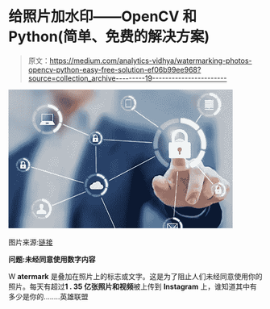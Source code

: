 # 给照片加水印——OpenCV 和 Python(简单、免费的解决方案)

> 原文：<https://medium.com/analytics-vidhya/watermarking-photos-opencv-python-easy-free-solution-ef06b99ee968?source=collection_archive---------19----------------------->

![](img/a7132f19da3b5b1826454ea250db5b8a.png)

图片来源:[链接](https://www.telstra.com.au/small-business/mobile-phones/mobile-applications-and-services/telstra-mobile-device-management/_jcr_content/content/switchmodule)

**问题:未经同意使用数字内容**

W **atermark** 是叠加在照片上的标志或文字。这是为了阻止人们未经同意使用你的照片。每天有超过**1 . 35 亿张照片和视频**被上传到 **Instagram** 上，谁知道其中有多少是你的……..英雄联盟